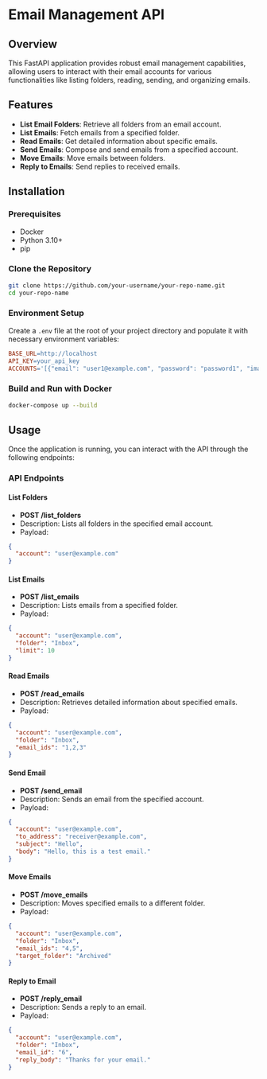 # Email Management API

## Overview
This FastAPI application provides robust email management capabilities, allowing users to interact with their email accounts for various functionalities like listing folders, reading, sending, and organizing emails.

## Features
- **List Email Folders**: Retrieve all folders from an email account.
- **List Emails**: Fetch emails from a specified folder.
- **Read Emails**: Get detailed information about specific emails.
- **Send Emails**: Compose and send emails from a specified account.
- **Move Emails**: Move emails between folders.
- **Reply to Emails**: Send replies to received emails.

## Installation

### Prerequisites
- Docker
- Python 3.10+
- pip

### Clone the Repository
```bash
git clone https://github.com/your-username/your-repo-name.git
cd your-repo-name
```

### Environment Setup
Create a `.env` file at the root of your project directory and populate it with necessary environment variables:

```makefile
BASE_URL=http://localhost
API_KEY=your_api_key
ACCOUNTS='[{"email": "user1@example.com", "password": "password1", "imap_server": "imap.example.com", "imap_port": 993, "smtp_server": "smtp.example.com", "smtp_port": 587}, {"email": "user2@example.com", "password": "password2", "imap_server": "imap.example2.com", "imap_port": 993, "smtp_server": "smtp.example2.com", "smtp_port": 587}]'
```

### Build and Run with Docker
```bash
docker-compose up --build
```

## Usage
Once the application is running, you can interact with the API through the following endpoints:

### API Endpoints

#### List Folders
- **POST /list_folders**
- Description: Lists all folders in the specified email account.
- Payload:
```json
{
  "account": "user@example.com"
}
```

#### List Emails
- **POST /list_emails**
- Description: Lists emails from a specified folder.
- Payload:
```json
{
  "account": "user@example.com",
  "folder": "Inbox",
  "limit": 10
}
```

#### Read Emails
- **POST /read_emails**
- Description: Retrieves detailed information about specified emails.
- Payload:
```json
{
  "account": "user@example.com",
  "folder": "Inbox",
  "email_ids": "1,2,3"
}
```

#### Send Email
- **POST /send_email**
- Description: Sends an email from the specified account.
- Payload:
```json
{
  "account": "user@example.com",
  "to_address": "receiver@example.com",
  "subject": "Hello",
  "body": "Hello, this is a test email."
}
```

#### Move Emails
- **POST /move_emails**
- Description: Moves specified emails to a different folder.
- Payload:
```json
{
  "account": "user@example.com",
  "folder": "Inbox",
  "email_ids": "4,5",
  "target_folder": "Archived"
}
```

#### Reply to Email
- **POST /reply_email**
- Description: Sends a reply to an email.
- Payload:
```json
{
  "account": "user@example.com",
  "folder": "Inbox",
  "email_id": "6",
  "reply_body": "Thanks for your email."
}
```